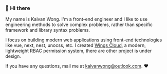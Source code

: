 ### 👋 Hi there 

My name is Kaivan Wong. I'm a front-end engineer and I like to use engineering methods to solve complex problems, rather than specific framework and library syntax problems. 

I focus on building modern web applications using front-end technologies like vue, next, nest, unocss, etc. I created [Wings Cloud](https://github.com/wingscloud), a modern, lightweight RBAC permission system, there are other project is under design.

If you have any questions, mail me at <a href="mailto:kaivanwong@outlook.com">kaivanwong@outlook.com</a>. ❤️
